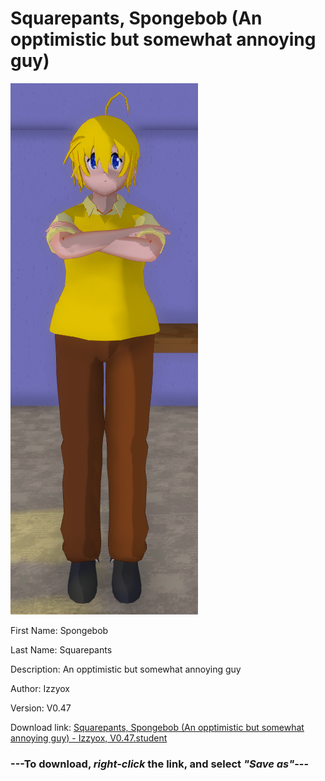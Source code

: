 # Squarepants, Spongebob (An opptimistic but somewhat annoying guy)

<img src="https://raw.githubusercontent.com/Arbiter1223/Daigaku-Gurashi-Custom-Students/master/Students/Files/Squarepants%2C%20Spongebob%20(An%20opptimistic%20but%20somewhat%20annoying%20guy).png" title="Squarepants, Spongebob (An opptimistic but somewhat annoying guy) - Izzyox, V0.47">

First Name: Spongebob

Last Name: Squarepants

Description: An opptimistic but somewhat annoying guy

Author: Izzyox

Version: V0.47

Download link: <a href="https://raw.githubusercontent.com/Arbiter1223/Daigaku-Gurashi-Custom-Students/master/Students/Files/Squarepants%2C%20Spongebob%20(An%20opptimistic%20but%20somewhat%20annoying%20guy)%20-%20Izzyox%2C%20V0.47.student">Squarepants, Spongebob (An opptimistic but somewhat annoying guy) - Izzyox, V0.47.student</a>

### ---**To download, _right-click_ the link, and select _"Save as"_**---
